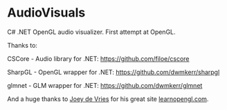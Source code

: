 # AudioVisuals
C# .NET OpenGL audio visualizer. First attempt at OpenGL.

Thanks to:

CSCore - Audio library for .NET:
https://github.com/filoe/cscore

SharpGL - OpenGL wrapper for .NET:
https://github.com/dwmkerr/sharpgl

glmnet - GLM wrapper for .NET:
https://github.com/dwmkerr/glmnet

And a huge thanks to <a href="https://joeydevries.com/#home" target="_new">Joey de Vries</a> for his great site <a href="https://learnopengl.com">learnopengl.com</a>.
